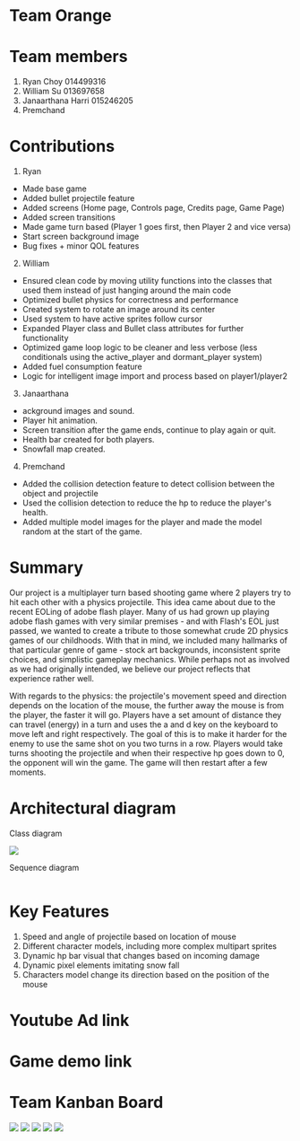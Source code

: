 # Team Orange
# Team members
1. Ryan Choy 014499316
2. William Su 013697658
3. Janaarthana Harri 015246205
4. Premchand

# Contributions
1. Ryan
 - Made base game
 - Added bullet projectile feature
 - Added screens (Home page, Controls page, Credits page, Game Page)
 - Added screen transitions
 - Made game turn based (Player 1 goes first, then Player 2 and vice versa)
 - Start screen background image
 - Bug fixes + minor QOL features 
2. William
 - Ensured clean code by moving utility functions into the classes that used them instead of just hanging around the main code
 - Optimized bullet physics for correctness and performance
 - Created system to rotate an image around its center
 - Used system to have active sprites follow cursor
 - Expanded Player class and Bullet class attributes for further functionality
 - Optimized game loop logic to be cleaner and less verbose (less conditionals using the active_player and dormant_player system)
 - Added fuel consumption feature
 - Logic for intelligent image import and process based on player1/player2
3. Janaarthana
 - ackground images and sound.
 - Player hit animation.
 - Screen transition after the game ends, continue to play again or quit.
 - Health bar created for both players.
 - Snowfall map created.
4. Premchand
 - Added the collision detection feature to detect collision between the object and projectile
 - Used the collision detection to reduce the hp to reduce the player's health.
 - Added multiple model images for the player and made the model random at the start of the game.


# Summary
Our project is a multiplayer turn based shooting game where 2 players try to hit each other with a physics projectile. This idea came about due to the recent EOLing of adobe flash player. Many of us had grown up playing adobe flash games with very similar premises - and with Flash's EOL just passed, we wanted to create a tribute to those somewhat crude 2D physics games of our childhoods. With that in mind, we included many hallmarks of that particular genre of game - stock art backgrounds, inconsistent sprite choices, and simplistic gameplay mechanics. While perhaps not as involved as we had originally intended, we believe our project reflects that experience rather well.

With regards to the physics: the projectile's movement speed and direction depends on the location of the mouse, the further away the mouse is from the player, the faster it will go. Players have a set amount of distance they can travel (energy) in a turn and uses the a and d key on the keyboard to move left and right respectively. The goal of this is to make it harder for the enemy to use the same shot on you two turns in a row. Players would take turns shooting the projectile and when their respective hp goes down to 0, the opponent will win the game. The game will then restart after a few moments.

# Architectural diagram
Class diagram

![](img/class_diagram.png)

Sequence diagram

![]()

# Key Features
1. Speed and angle of projectile based on location of mouse
2. Different character models, including more complex multipart sprites
3. Dynamic hp bar visual that changes based on incoming damage
4. Dynamic pixel elements imitating snow fall
5. Characters model change its direction based on the position of the mouse

# Youtube Ad link

# Game demo link

# Team Kanban Board
![](img/kb1.png)
![](img/kb2.png)
![](img/kb3.png)
![](img/kb4.png)
![](img/kb5.png)
